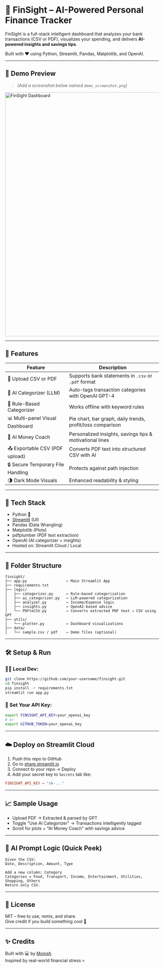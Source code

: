 # 💸 FinSight – AI-Powered Personal Finance Tracker

FinSight is a full-stack intelligent dashboard that analyzes your bank transactions (CSV or PDF), visualizes your spending, and delivers **AI-powered insights and savings tips**.

Built with ❤️ using Python, Streamlit, Pandas, Matplotlib, and OpenAI.

---

## 📸 Demo Preview

> *(Add a screenshot below named `demo_screenshot.png`)*

<img src="demo_screenshot.png" alt="FinSight Dashboard" width="800"/>

---

## 🚀 Features

| Feature                          | Description |
|----------------------------------|-------------|
| 📁 Upload CSV or PDF             | Supports bank statements in `.csv` or `.pdf` format |
| 🧠 AI Categorizer (LLM)          | Auto-tags transaction categories with OpenAI GPT-4 |
| 🧾 Rule-Based Categorizer        | Works offline with keyword rules |
| 📊 Multi-panel Visual Dashboard  | Pie chart, bar graph, daily trends, profit/loss comparison |
| 🤖 AI Money Coach                | Personalized insights, savings tips & motivational lines |
| 📤 Exportable CSV (PDF upload)   | Converts PDF text into structured CSV with AI |
| 🔒 Secure Temporary File Handling| Protects against path injection |
| 🌗 Dark Mode Visuals             | Enhanced readability & styling |

---

## 🧠 Tech Stack

- Python 🐍
- [Streamlit](https://streamlit.io/) (UI)
- Pandas (Data Wrangling)
- Matplotlib (Plots)
- pdfplumber (PDF text extraction)
- OpenAI (AI categorizer + insights)
- Hosted on: Streamlit Cloud / Local

---

## 📁 Folder Structure

```
finsight/
├── app.py                  ← Main Streamlit App
├── requirements.txt
├── logic/
│   ├── categorizer.py      ← Rule-based categorization
│   ├── ai_categorizer.py   ← LLM-powered categorization
│   ├── analyzer.py         ← Income/Expense logic
│   ├── insights.py         ← OpenAI-based advice
│   └── PDFtoCSV.py         ← Converts extracted PDF text → CSV using GPT
├── utils/
│   └── plotter.py          ← Dashboard visualizations
├── data/
│   └── sample.csv / pdf    ← Demo files (optional)
```

---

## 🛠️ Setup & Run

### 🧑‍💻 Local Dev:
```bash
git clone https://github.com/your-username/finsight.git
cd finsight
pip install -r requirements.txt
streamlit run app.py
```

### 🔐 Set Your API Key:
```bash
export FINSIGHT_API_KEY=your_openai_key
# or
export GITHUB_TOKEN=your_openai_key
```

---

## ☁️ Deploy on Streamlit Cloud

1. Push this repo to GitHub
2. Go to [share.streamlit.io](https://share.streamlit.io)
3. Connect to your repo → Deploy  
4. Add your secret key to `Secrets` tab like:

```toml
FINSIGHT_API_KEY = "sk-..."
```

---

## 📈 Sample Usage

- Upload PDF → Extracted & parsed by GPT
- Toggle "Use AI Categorizer" → Transactions intelligently tagged
- Scroll for plots + "AI Money Coach" with savings advice

---

## 🧠 AI Prompt Logic (Quick Peek)

```text
Given the CSV:
Date, Description, Amount, Type

Add a new column: Category
Categories = Food, Transport, Income, Entertainment, Utilities, Shopping, Others
Return only CSV.
```

---

## 📄 License

MIT – free to use, remix, and share.  
Give credit if you build something cool 💙

---

## ✨ Credits

Built with 💻 by [Monish](https://github.com/your-github-url)  
Inspired by real-world financial stress 💀
